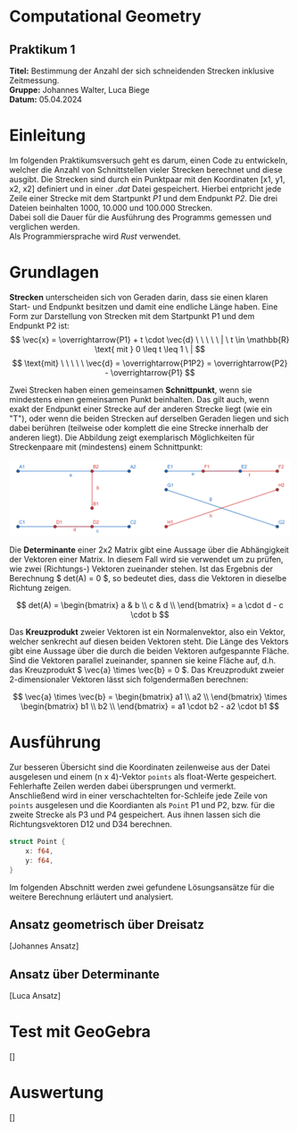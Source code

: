 # Computational Geometry

## Praktikum 1

**Titel:** Bestimmung der Anzahl der sich schneidenden Strecken inklusive Zeitmessung.  
**Gruppe:** Johannes Walter, Luca Biege  
**Datum:** 05.04.2024  


# Einleitung

Im folgenden Praktikumsversuch geht es darum, einen Code zu entwickeln, welcher die Anzahl von Schnittstellen vieler Strecken berechnet und diese ausgibt. Die Strecken sind durch ein Punktpaar mit den Koordinaten [x1, y1, x2, x2] definiert und in einer *.dat* Datei gespeichert. Hierbei entpricht jede Zeile einer Strecke mit dem Startpunkt *P1* und dem Endpunkt *P2*. Die drei Dateien beinhalten 1000, 10.000 und 100.000 Strecken.  
Dabei soll die Dauer für die Ausführung des Programms gemessen und verglichen werden.  
Als Programmiersprache wird *Rust* verwendet.

# Grundlagen

**Strecken** unterscheiden sich von Geraden darin, dass sie einen klaren Start- und Endpunkt besitzen und damit eine endliche Länge haben. Eine Form zur Darstellung von Strecken mit dem Startpunkt P1 und dem Endpunkt P2 ist:
$$ \vec{x} = \overrightarrow{P1} + t \cdot \vec{d} \ \ \ \ \ | \ t \in \mathbb{R} \text{ mit } 0 \leq t \leq 1 \ | $$
$$ \text{mit} \ \ \ \ \ \vec{d} = \overrightarrow{P1P2} = \overrightarrow{P2} - \overrightarrow{P1} $$

Zwei Strecken haben einen gemeinsamen **Schnittpunkt**, wenn sie mindestens einen gemeinsamen Punkt beinhalten. Das gilt auch, wenn exakt der Endpunkt einer Strecke auf der anderen Strecke liegt (wie ein "T"), oder wenn die beiden Strecken auf derselben Geraden liegen und sich dabei berühren (teilweise oder komplett die eine Strecke innerhalb der anderen liegt). Die Abbildung zeigt exemplarisch Möglichkeiten für Streckenpaare mit (mindestens) einem Schnittpunkt:

![Beispiele für Streckenpaare mit einem Schnittpunkt.](bilder/Strecken_Schnittpunkte.png)

Die **Determinante** einer 2x2 Matrix gibt eine Aussage über die Abhängigkeit der Vektoren einer Matrix. In diesem Fall wird sie verwendet um zu prüfen, wie zwei (Richtungs-) Vektoren zueinander stehen. Ist das Ergebnis der Berechnung $ det(A) = 0 $, so bedeutet dies, dass die Vektoren in dieselbe Richtung zeigen.

$$ det(A) = \begin{bmatrix}
a & b \\
c & d \\ 
\end{bmatrix}
 = a \cdot d - c \cdot b
$$

Das **Kreuzprodukt** zweier Vektoren ist ein Normalenvektor, also ein Vektor, welcher senkrecht auf diesen beiden Vektoren steht. Die Länge des Vektors gibt eine Aussage über die durch die beiden Vektoren aufgespannte Fläche. Sind die Vektoren parallel zueinander, spannen sie keine Fläche auf, d.h. das Kreuzprodukt $ \vec{a} \times \vec{b} = 0 $. Das Kreuzprodukt zweier 2-dimensionaler Vektoren lässt sich folgendermaßen berechnen:

$$ \vec{a} \times \vec{b} = \begin{bmatrix} a1 \\ a2 \\ \end{bmatrix} \times \begin{bmatrix} b1 \\ b2 \\ \end{bmatrix} = a1 \cdot b2 - a2 \cdot b1
$$
 

# Ausführung

Zur besseren Übersicht sind die Koordinaten zeilenweise aus der Datei ausgelesen und einem (n x 4)-Vektor `points` als float-Werte gespeichert. Fehlerhafte Zeilen werden dabei übersprungen und vermerkt.  
Anschließend wird in einer verschachtelten for-Schleife jede Zeile von `points` ausgelesen und die Koordianten als `Point` P1 und P2, bzw. für die zweite Strecke als P3 und P4 gespeichert. Aus ihnen lassen sich die Richtungsvektoren D12 und D34 berechnen.
```rust
struct Point {
    x: f64,
    y: f64,
}
```
Im folgenden Abschnitt werden zwei gefundene Lösungsansätze für die weitere Berechnung erläutert und analysiert.

## Ansatz geometrisch über Dreisatz

[Johannes Ansatz]



## Ansatz über Determinante

[Luca Ansatz]


# Test mit GeoGebra

[]


# Auswertung

[]

